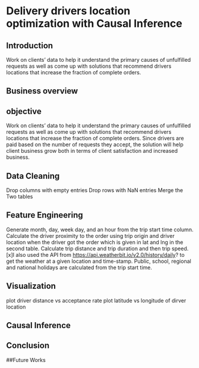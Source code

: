 # Delivery drivers location optimization with Causal Inference
## Introduction
Work  on clients’ data to help it understand the primary causes of unfulfilled requests as well as come up with solutions that recommend drivers locations that increase the fraction of complete orders. 

## Business overview


## objective

Work  on clients’ data to help it understand the primary causes of unfulfilled requests as well as come up with solutions that recommend drivers locations that increase the fraction of complete orders. Since drivers are paid based on the number of requests they accept, the solution will help client business grow both in terms of client satisfaction and increased business. 

## Data Cleaning
 Drop columns with empty entries
 Drop rows with NaN entries
 Merge the Two tables
## Feature Engineering
 Generate month, day, week day, and an hour from the trip start time column.
 Calculate the driver proximity to the order using trip origin and driver location when the driver got the order which is given in lat and lng in the second table.
 Calculate trip distance and trip duration and then trip speed.
[x]I also used the API from https://api.weatherbit.io/v2.0/history/daily? to get the weather at a given location and time-stamp.
 Public, school, regional and national holidays are calculated from the trip start time.
## Visualization
 plot driver distance vs acceptance rate
 plot latitude vs longitude of dirver location
## Causal Inference
## Conclusion
##Future Works
